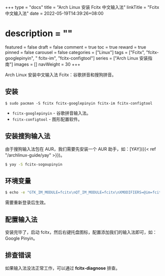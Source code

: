 +++
type = "docs"
title = "Arch Linux 安装 Fcitx 中文输入法"
linkTitle = "Fcitx 中文输入法"
date = 2022-05-19T14:39:26+08:00
# description = ""
featured = false
draft = false
comment = true
toc = true
reward = true
pinned = false
carousel = false
categories = ["Linux"]
tags = ["Fcitx", "fcitx-googlepinyin", " fcitx-im", "fcitx-configtool"]
series = ["Arch Linux 安装指南"]
images = []
navWeight = 30
+++

Arch Linux 安装中文输入法 Fcitx：谷歌拼音和搜狗拼音。

<!--more-->

## 安装

```shell
$ sudo pacman -S fcitx fcitx-googlepinyin fcitx-im fcitx-configtool
```

- `fcitx-googlepinyin` - 谷歌拼音输入法。
- `fcitx-configtool` - 图形配置软件。

## 安装搜狗输入法

由于搜狗输入法包在 AUR，我们需要先安装一个 AUR 助手，如：[YAY]({{< ref "/archlinux-guide/yay" >}})。

```bash
$ yay -S fcitx-sogoupinyin
```

## 环境变量

```bash
$ echo -e "GTK_IM_MODULE=fcitx\nQT_IM_MODULE=fcitx\nXMODIFIERS=@im=fcitx" > ~/.pam_environment
```

需要重新登录后生效。

## 配置输入法

安装完毕了，启动 fcitx，然后右键托盘图标，配置添加我们的输入法即可，如：Google Pinyin。

## 排查错误

如果输入法没法正常工作，可以通过 **fcitx-diagnose** 排查。

 [1]: https://wiki.archlinux.org/index.php/Fcitx#Chinese

